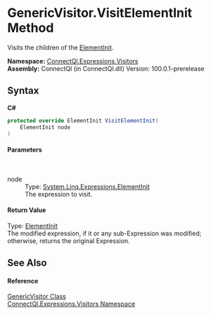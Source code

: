 # GenericVisitor.VisitElementInit Method 
 

Visits the children of the <a href="http://msdn2.microsoft.com/en-us/library/bb548865" target="_blank">ElementInit</a>.

**Namespace:**&nbsp;<a href="N_ConnectQl_Expressions_Visitors">ConnectQl.Expressions.Visitors</a><br />**Assembly:**&nbsp;ConnectQl (in ConnectQl.dll) Version: 100.0.1-prerelease

## Syntax

**C#**<br />
``` C#
protected override ElementInit VisitElementInit(
	ElementInit node
)
```


#### Parameters
&nbsp;<dl><dt>node</dt><dd>Type: <a href="http://msdn2.microsoft.com/en-us/library/bb548865" target="_blank">System.Linq.Expressions.ElementInit</a><br />The expression to visit.</dd></dl>

#### Return Value
Type: <a href="http://msdn2.microsoft.com/en-us/library/bb548865" target="_blank">ElementInit</a><br />The modified expression, if it or any sub-Expression was modified; otherwise, returns the original Expression.

## See Also


#### Reference
<a href="T_ConnectQl_Expressions_Visitors_GenericVisitor">GenericVisitor Class</a><br /><a href="N_ConnectQl_Expressions_Visitors">ConnectQl.Expressions.Visitors Namespace</a><br />